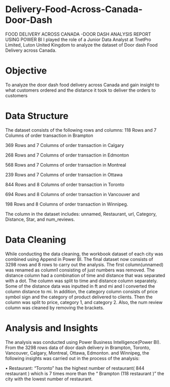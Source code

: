 # Delivery-Food-Across-Canada-Door-Dash

FOOD DELIVERY ACROSS CANADA -DOOR DASH ANALYSIS REPORT USING POWER BI
I played the role of a Junior Data Analyst at TnetPro Limited, Luton United Kingdom to analyze the dataset of Door dash Food Delivery across Canada.
 

# Objective
To analyze the door dash food delivery across Canada  and gain insight to what customers ordered and the distance it took to deliver the orders to customers

# Data Structure
The dataset consists of  the following rows and columns:
118 Rows and 7 Columns of order transaction in Brampton

369 Rows and 7 Columns of order transaction in Calgary

268 Rows and 7 Columns of order transaction in Edmonton

568 Rows and 7 Columns of order transaction in Montreal

239 Rows and 7 Columns of order transaction in Ottawa

844 Rows and 8 Columns of order transaction in Toronto

694 Rows and 8 Columns of order transaction in Vancouver and 

198 Rows and 8  Columns of order transaction in Winnipeg.

  The column in the dataset includes: unnamed, Restaurant, url,  Category, Distance, Star, and num_reviews.

# Data Cleaning
While conducting the data cleaning,  the workbook dataset  of each city  was combined using Append in Power BI. 
The  final dataset now consists of  3298 rows and 8 rows  to carry out the analysis. The first column(unnamed) was renamed as column1 consisting of just numbers was removed.
The distance column  had a combination of  time and distance that was separated with a dot. The column was split to time and distance column separately.  Some of the distance data was inputted in ft and mi and I converted the column distance to mi.
In addition, the category column consists of price symbol sign and the category of product delivered to clients. Then the column was split to price, category 1, and category 2. Also, the num review column was cleaned by removing the brackets. 

# Analysis and Insights
The analysis was conducted using Power Business Intelligence(Power BI).
From the 3298 rows  data of door dash delivery  in  Brampton, Toronto, Vancouver, Calgary,  Montreal, Ottawa, Edmonton. and Winnipeg, the following insights was carried out in the process of the analysis:

•	Restaurant: “Toronto” has the highest number of restaurant( 844 restaurant  ) which  is  7 times more  than the “ Brampton (118 restaurant )” the  city with the lowest  number of  restaurant.
